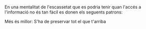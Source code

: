 En una mentalitat de l'escassetat que es podria tenir quan l'accés a l'informació no és tan fàcil es donen els seguents patrons:

Més és millor: S'ha de preservar tot el que t'arriba
